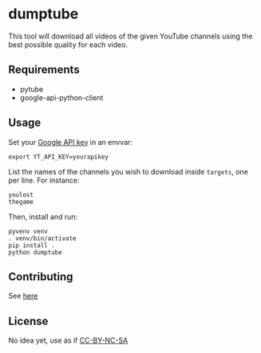 # dumptube

This tool will download all videos of the given YouTube channels using the best possible quality for each video.

## Requirements

* pytube
* google-api-python-client

## Usage

Set your [Google API key](https://console.developers.google.com/apis/credentials) in an envvar:

    export YT_API_KEY=yourapikey

List the names of the channels you wish to download inside `targets`, one per line. For instance:

    youlost
    thegame

Then, install and run:

    pyvenv venv
    . venv/bin/activate
    pip install .
    python dumptube

## Contributing

See [here](CONTRIBUTING.md)

## License

No idea yet, use as if [CC-BY-NC-SA](https://creativecommons.org/licenses/by-nc-sa/3.0)
